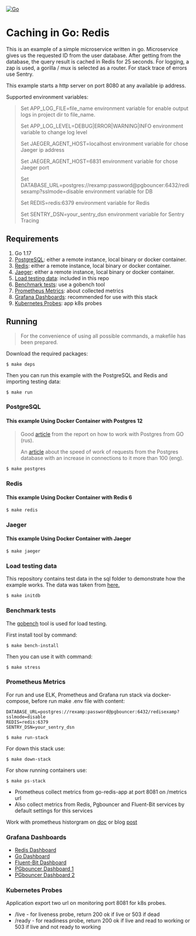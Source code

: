 [![Go](https://github.com/hamnsk/go_psql_redis_example/actions/workflows/go.yml/badge.svg?branch=main)](https://github.com/hamnsk/go_psql_redis_example/actions/workflows/go.yml)

# Caching in Go: Redis

This is an example of a simple microservice written in go. Microservice gives us the requested ID from the user database. After getting from the database, the query result is cached in Redis for 25 seconds. For logging, a zap is used, a gorilla / mux is selected as a router. For stack trace of errors use Sentry.

This example starts a http server on port 8080 at any available ip address.

Supported environment variables:

> Set APP_LOG_FILE=file_name environment variable for enable output logs in project dir to file_name.
> 
> Set APP_LOG_LEVEL=DEBUG|ERROR|WARNING|INFO environment variable to change log level
> 
> Set JAEGER_AGENT_HOST=localhost environment variable for chose Jaeger ip address
> 
> Set JAEGER_AGENT_HOST=6831 environment variable for chose Jaeger port
> 
> Set DATABASE_URL=postgres://rexamp:password@pgbouncer:6432/redisexamp?sslmode=disable environment variable for DB
> 
> Set REDIS=redis:6379 environment variable for Redis
> 
> Set SENTRY_DSN=your_sentry_dsn environment variable for Sentry Tracing

## Requirements

1. Go 1.17
2. [PostgreSQL](#postgresql): either a remote instance, local binary or docker container.
3. [Redis](#redis): either a remote instance, local binary or docker container.
4. [Jaeger](#jaeger): either a remote instance, local binary or docker container.
5. [Load testing data](#load-testing-data): included in this repo
6. [Benchmark tests](#benchmark-tests): use a gobench tool
7. [Prometheus Metrics](#prometheus-metrics): about collected metrics
8. [Grafana Dashboards](#grafana-dashboards): recommended for use with this stack
9. [Kubernetes Probes](#kubernetes-probes): app k8s probes

## Running

> For the convenience of using all possible commands, a makefile has been prepared.

Download the required packages:

```shell script
$ make deps
```

Then you can run this example with the PostgreSQL and Redis and importing testing data:

```shell script
$ make run
```

### PostgreSQL

#### This example Using Docker Container with Postgres 12

> Good [article](https://habr.com/ru/company/oleg-bunin/blog/461935/) from the report on how to work with Postgres from GO (rus).
> 
> An [article](https://brandur.org/postgres-connections) about the speed of work of requests from the Postgres database with an increase in connections to it more than 100 (eng).

```shell script
$ make postgres
```

### Redis

#### This example Using Docker Container with Redis 6

```shell script
$ make redis
```

### Jaeger

#### This example Using Docker Container with Jaeger

```shell script
$ make jaeger
```

### Load testing data

This repository contains test data in the sql folder to demonstrate how the example works. The data was taken from [here.](https://sample-videos.com/download-sample-sql.php)


```shell script
$ make initdb
```

### Benchmark tests

The [gobench](https://github.com/cmpxchg16/gobench) tool is used for load testing.

First install tool by command:
```shell script
$ make bench-install
```

Then you can use it with command:
```shell script
$ make stress
```

### Prometheus Metrics

For run and use ELK, Prometheus and Grafana run stack via docker-compose, before run make .env file with content:
```bazaar
DATABASE_URL=postgres://rexamp:password@pgbouncer:6432/redisexamp?sslmode=disable
REDIS=redis:6379 
SENTRY_DSN=your_sentry_dsn
```

```shell script
$ make run-stack
```

For down this stack use:

```shell script
$ make down-stack
```

For show running containers use:

```shell script
$ make ps-stack
```

* Prometheus collect metrics from go-redis-app at port 8081 on /metrics url
* Also collect metrics from Redis, Pgbouncer and Fluent-Bit services by default settings for this services

Work with prometheus historgram on [doc](https://prometheus.io/docs/practices/histograms/) or blog [post](https://www.robustperception.io/how-does-a-prometheus-histogram-work)


### Grafana Dashboards

* [Redis Dashboard](https://grafana.com/grafana/dashboards/763)
* [Go Dashboard](https://grafana.com/grafana/dashboards/13240)
* [Fluent-Bit Dashboard](https://github.com/fluent/fluent-bit-docs/tree/8172a24d278539a1420036a9434e9f56d987a040/monitoring/dashboard.json)
* [PGbouncer Dashboard 1](https://grafana.com/grafana/dashboards/11806)
* [PGbouncer Dashboard 2](https://grafana.com/grafana/dashboards/13353)


### Kubernetes Probes

Application export two url on monitoring port 8081 for k8s probes.
* /live - for liveness probe, return 200 ok if live or 503 if dead
* /ready - for readiness probe, return 200 ok if live and read to working or 503 if live and not ready to working
